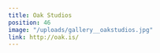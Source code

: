 ```yaml
---
title: Oak Studios
position: 46
image: "/uploads/gallery__oakstudios.jpg"
link: http://oak.is/
---
```


